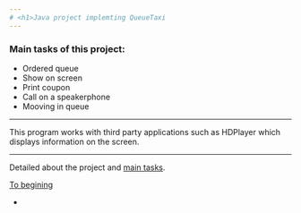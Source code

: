 ```yaml
---
# <h1>Java project implemting QueueTaxi
---
```

### <h7>Main tasks of this project: 
  
  + Ordered queue
  + Show on screen
  + Print coupon
  + Сall on a speakerphone
  + Mooving in queue
  
---

<h7> This program works with third party applications such as HDPlayer which displays information on the screen.
  
---
<h7> Detailed about the project and [main tasks](https://github.com/LehaZhigimont/Taxi/blob/main/README.md#Main-tasks-of-this-project).



 
  
 
  
  [To begining](https://github.com/LehaZhigimont/Taxi/blob/main/README.md#java-project-implemting-queuetaxi)
  
-
